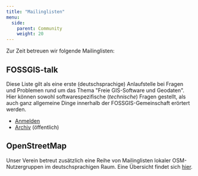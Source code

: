 ```yaml
---
title: "Mailinglisten"
menu:
  side:
    parent: Community
    weight: 20
---
```


Zur Zeit betreuen wir folgende Mailinglisten:

## FOSSGIS-talk

Diese Liste gilt als eine erste (deutschsprachige) Anlaufstelle bei Fragen und Problemen rund um das Thema "Freie GIS-Software und Geodaten". Hier können sowohl softwarespezifische (_technische_) Fragen gestellt, als auch ganz allgemeine Dinge innerhalb der FOSSGIS-Gemeinschaft erörtert werden.

*   [Anmelden](https://lists.fossgis.de/mailman/listinfo/fossgis-talk-liste)
*   [Archiv](https://lists.fossgis.de/pipermail/fossgis-talk-liste/) (öffentlich)

## OpenStreetMap

Unser Verein betreut zusätzlich eine Reihe von Mailinglisten lokaler OSM-Nutzergruppen im deutschsprachigen Raum. Eine Übersicht findet sich [hier](https://lists.openstreetmap.de/mailman/listinfo).
